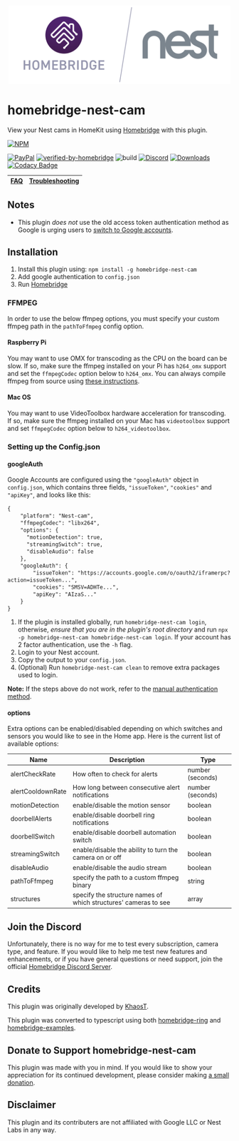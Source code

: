 <p align="center">
  <a href="https://github.com/homebridge/verified/blob/master/verified-plugins.json"><img alt="Homebridge Verified" src="https://raw.githubusercontent.com/Brandawg93/homebridge-nest-cam/master/branding/Homebridge_x_Nest.svg?sanitize=true" width="500px"></a>
</p>

# homebridge-nest-cam

View your Nest cams in HomeKit using [Homebridge](https://github.com/nfarina/homebridge) with this plugin.

[![NPM](https://nodei.co/npm/homebridge-nest-cam.png?compact=true)](https://nodei.co/npm/homebridge-nest-cam/)

[![PayPal](https://img.shields.io/badge/paypal-donate-yellow)](https://www.paypal.com/cgi-bin/webscr?cmd=_donations&business=CEYYGVB7ZZ764&item_name=homebridge-nest-cam&currency_code=USD&source=url)
[![verified-by-homebridge](https://badgen.net/badge/homebridge/verified/purple)](https://github.com/homebridge/homebridge/wiki/Verified-Plugins)
![build](https://github.com/Brandawg93/homebridge-nest-cam/workflows/build/badge.svg)
[![Discord](https://camo.githubusercontent.com/7494d4da7060081501319a848bbba143cbf6101a/68747470733a2f2f696d672e736869656c64732e696f2f646973636f72642f3433323636333333303238313232363237303f636f6c6f723d373238454435266c6f676f3d646973636f7264266c6162656c3d646973636f7264)](https://discord.gg/pc2pqmh)
[![Downloads](https://img.shields.io/npm/dt/homebridge-nest-cam)](https://nodei.co/npm/homebridge-nest-cam/)
[![Codacy Badge](https://api.codacy.com/project/badge/Grade/df36db66217e4b96bd5994b42a6e27f2)](https://www.codacy.com/manual/Brandawg93/homebridge-nest-cam?utm_source=github.com&amp;utm_medium=referral&amp;utm_content=Brandawg93/homebridge-nest-cam&amp;utm_campaign=Badge_Grade)

| [FAQ](https://github.com/Brandawg93/homebridge-nest-cam/wiki/FAQ)    | [Troubleshooting](https://github.com/Brandawg93/homebridge-nest-cam/wiki/Troubleshooting) |
|--------|-----------------|

## Notes
- This plugin *does not* use the old access token authentication method as Google is urging users to [switch to Google accounts](https://www.macrumors.com/2020/05/05/nest-two-factor-authentication-from-may/).

## Installation
1. Install this plugin using: `npm install -g homebridge-nest-cam`
2. Add google authentication to `config.json`
3. Run [Homebridge](https://github.com/nfarina/homebridge)

### FFMPEG
In order to use the below ffmpeg options, you must specify your custom ffmpeg path in the `pathToFfmpeg` config option.

#### Raspberry Pi
You may want to use OMX for transcoding as the CPU on the board can be slow. If so, make sure the ffmpeg installed on your Pi has `h264_omx` support and set the `ffmpegCodec` option below to `h264_omx`. You can always compile ffmpeg from source using [these instructions](https://github.com/legotheboss/YouTube-files/wiki/(RPi)-Compile-FFmpeg-with-the-OpenMAX-H.264-GPU-acceleration).

#### Mac OS
You may want to use VideoToolbox hardware acceleration for transcoding. If so, make sure the ffmpeg installed on your Mac has `videotoolbox` support and set `ffmpegCodec` option below to `h264_videotoolbox`.

### Setting up the Config.json
#### googleAuth
Google Accounts are configured using the `"googleAuth"` object in `config.json`, which contains three fields, `"issueToken"`, `"cookies"` and `"apiKey"`, and looks like this:

```
{
    "platform": "Nest-cam",
    "ffmpegCodec": "libx264",
    "options": {
      "motionDetection": true,
      "streamingSwitch": true,
      "disableAudio": false
    },
    "googleAuth": {
        "issueToken": "https://accounts.google.com/o/oauth2/iframerpc?action=issueToken...",
        "cookies": "SMSV=ADHTe...",
        "apiKey": "AIzaS..."
    }
}
```
1. If the plugin is installed globally, run `homebridge-nest-cam login`, otherwise, *ensure that you are in the plugin's root directory* and run `npx -p homebridge-nest-cam homebridge-nest-cam login`. If your account has 2 factor authentication, use the `-h` flag.
2. Login to your Nest account.
3. Copy the output to your `config.json`.
4. (Optional) Run `homebridge-nest-cam clean` to remove extra packages used to login.

**Note:** If the steps above do not work, refer to the [manual authentication method](https://github.com/Brandawg93/homebridge-nest-cam/wiki/Manual-Authentication).

#### options
Extra options can be enabled/disabled depending on which switches and sensors you would like to see in the Home app. Here is the current list of available options:

| Name              | Description                                                         | Type             |
|-------------------|---------------------------------------------------------------------|------------------|
| alertCheckRate    | How often to check for alerts                                       | number (seconds) |
| alertCooldownRate | How long between consecutive alert notifications                    | number (seconds) |
| motionDetection   | enable/disable the motion sensor                                    | boolean          |
| doorbellAlerts    | enable/disable doorbell ring notifications                          | boolean          |
| doorbellSwitch    | enable/disable doorbell automation switch                           | boolean          |
| streamingSwitch   | enable/disable the ability to turn the camera on or off             | boolean          |
| disableAudio      | enable/disable the audio stream                                     | boolean          |
| pathToFfmpeg      | specify the path to a custom ffmpeg binary                          | string           |
| structures        | specify the structure names of which structures' cameras to see     | array            |

## Join the Discord
Unfortunately, there is no way for me to test every subscription, camera type, and feature. If you would like to help me test new features and enhancements, or if you have general questions or need support, join the official [Homebridge Discord Server](https://discord.gg/pc2pqmh).

## Credits
This plugin was originally developed by [KhaosT](https://github.com/KhaosT).

This plugin was converted to typescript using both [homebridge-ring](https://github.com/dgreif/ring) and [homebridge-examples](https://github.com/homebridge/homebridge-examples).

## Donate to Support homebridge-nest-cam
This plugin was made with you in mind. If you would like to show your appreciation for its continued development, please consider making [a small donation](https://www.paypal.com/cgi-bin/webscr?cmd=_donations&business=CEYYGVB7ZZ764&item_name=homebridge-nest-cam&currency_code=USD&source=url).

## Disclaimer
This plugin and its contributers are not affiliated with Google LLC or Nest Labs in any way.